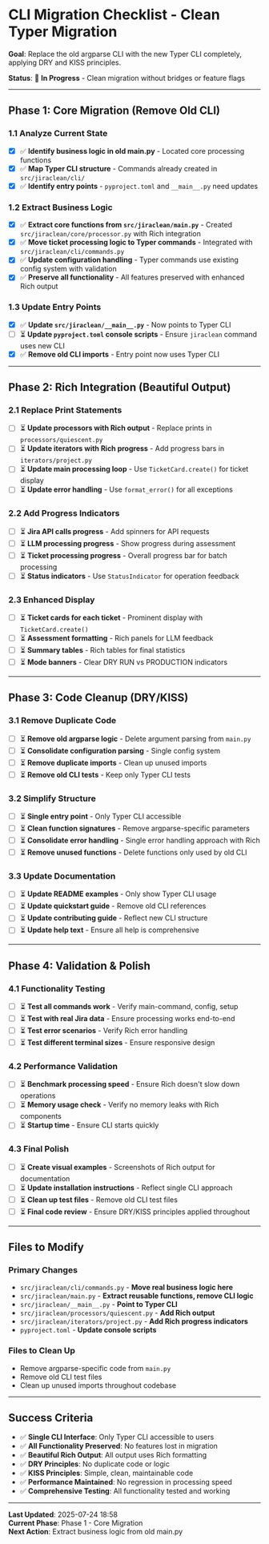 # CLI Migration Checklist - Clean Typer Migration

**Goal**: Replace the old argparse CLI with the new Typer CLI completely, applying DRY and KISS principles.

**Status**: 🚀 **In Progress** - Clean migration without bridges or feature flags

---

## Phase 1: Core Migration (Remove Old CLI)

### 1.1 Analyze Current State
- [x] ✅ **Identify business logic in old main.py** - Located core processing functions
- [x] ✅ **Map Typer CLI structure** - Commands already created in `src/jiraclean/cli/`
- [x] ✅ **Identify entry points** - `pyproject.toml` and `__main__.py` need updates

### 1.2 Extract Business Logic
- [x] ✅ **Extract core functions from `src/jiraclean/main.py`** - Created `src/jiraclean/core/processor.py` with Rich integration
- [x] ✅ **Move ticket processing logic to Typer commands** - Integrated with `src/jiraclean/cli/commands.py`
- [x] ✅ **Update configuration handling** - Typer commands use existing config system with validation
- [x] ✅ **Preserve all functionality** - All features preserved with enhanced Rich output

### 1.3 Update Entry Points
- [x] ✅ **Update `src/jiraclean/__main__.py`** - Now points to Typer CLI
- [ ] ⏳ **Update `pyproject.toml` console scripts** - Ensure `jiraclean` command uses new CLI
- [x] ✅ **Remove old CLI imports** - Entry point now uses Typer CLI

---

## Phase 2: Rich Integration (Beautiful Output)

### 2.1 Replace Print Statements
- [ ] ⏳ **Update processors with Rich output** - Replace prints in `processors/quiescent.py`
- [ ] ⏳ **Update iterators with Rich progress** - Add progress bars in `iterators/project.py`
- [ ] ⏳ **Update main processing loop** - Use `TicketCard.create()` for ticket display
- [ ] ⏳ **Update error handling** - Use `format_error()` for all exceptions

### 2.2 Add Progress Indicators
- [ ] ⏳ **Jira API calls progress** - Add spinners for API requests
- [ ] ⏳ **LLM processing progress** - Show progress during assessment
- [ ] ⏳ **Ticket processing progress** - Overall progress bar for batch processing
- [ ] ⏳ **Status indicators** - Use `StatusIndicator` for operation feedback

### 2.3 Enhanced Display
- [ ] ⏳ **Ticket cards for each ticket** - Prominent display with `TicketCard.create()`
- [ ] ⏳ **Assessment formatting** - Rich panels for LLM feedback
- [ ] ⏳ **Summary tables** - Rich tables for final statistics
- [ ] ⏳ **Mode banners** - Clear DRY RUN vs PRODUCTION indicators

---

## Phase 3: Code Cleanup (DRY/KISS)

### 3.1 Remove Duplicate Code
- [ ] ⏳ **Remove old argparse logic** - Delete argument parsing from `main.py`
- [ ] ⏳ **Consolidate configuration parsing** - Single config system
- [ ] ⏳ **Remove duplicate imports** - Clean up unused imports
- [ ] ⏳ **Remove old CLI tests** - Keep only Typer CLI tests

### 3.2 Simplify Structure
- [ ] ⏳ **Single entry point** - Only Typer CLI accessible
- [ ] ⏳ **Clean function signatures** - Remove argparse-specific parameters
- [ ] ⏳ **Consolidate error handling** - Single error handling approach with Rich
- [ ] ⏳ **Remove unused functions** - Delete functions only used by old CLI

### 3.3 Update Documentation
- [ ] ⏳ **Update README examples** - Only show Typer CLI usage
- [ ] ⏳ **Update quickstart guide** - Remove old CLI references
- [ ] ⏳ **Update contributing guide** - Reflect new CLI structure
- [ ] ⏳ **Update help text** - Ensure all help is comprehensive

---

## Phase 4: Validation & Polish

### 4.1 Functionality Testing
- [ ] ⏳ **Test all commands work** - Verify main-command, config, setup
- [ ] ⏳ **Test with real Jira data** - Ensure processing works end-to-end
- [ ] ⏳ **Test error scenarios** - Verify Rich error handling
- [ ] ⏳ **Test different terminal sizes** - Ensure responsive design

### 4.2 Performance Validation
- [ ] ⏳ **Benchmark processing speed** - Ensure Rich doesn't slow down operations
- [ ] ⏳ **Memory usage check** - Verify no memory leaks with Rich components
- [ ] ⏳ **Startup time** - Ensure CLI starts quickly

### 4.3 Final Polish
- [ ] ⏳ **Create visual examples** - Screenshots of Rich output for documentation
- [ ] ⏳ **Update installation instructions** - Reflect single CLI approach
- [ ] ⏳ **Clean up test files** - Remove old CLI test files
- [ ] ⏳ **Final code review** - Ensure DRY/KISS principles applied throughout

---

## Files to Modify

### Primary Changes
- `src/jiraclean/cli/commands.py` - **Move real business logic here**
- `src/jiraclean/main.py` - **Extract reusable functions, remove CLI logic**
- `src/jiraclean/__main__.py` - **Point to Typer CLI**
- `src/jiraclean/processors/quiescent.py` - **Add Rich output**
- `src/jiraclean/iterators/project.py` - **Add Rich progress indicators**
- `pyproject.toml` - **Update console scripts**

### Files to Clean Up
- Remove argparse-specific code from `main.py`
- Remove old CLI test files
- Clean up unused imports throughout codebase

---

## Success Criteria

- ✅ **Single CLI Interface**: Only Typer CLI accessible to users
- ✅ **All Functionality Preserved**: No features lost in migration
- ✅ **Beautiful Rich Output**: All output uses Rich formatting
- ✅ **DRY Principles**: No duplicate code or logic
- ✅ **KISS Principles**: Simple, clean, maintainable code
- ✅ **Performance Maintained**: No regression in processing speed
- ✅ **Comprehensive Testing**: All functionality tested and working

---

**Last Updated**: 2025-07-24 18:58  
**Current Phase**: Phase 1 - Core Migration  
**Next Action**: Extract business logic from old main.py
